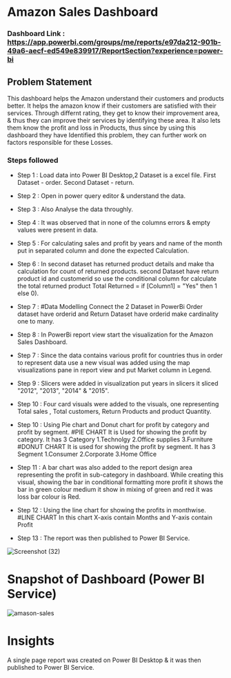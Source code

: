 # Amazon Sales Dashboard

### Dashboard Link : https://app.powerbi.com/groups/me/reports/e97da212-901b-49a6-aecf-ed549e839917/ReportSection?experience=power-bi

## Problem Statement

This dashboard helps the Amazon understand their customers and products better. It helps the amazon know if their customers are satisfied with their services. Through differnt rating, they get to know their improvement area, & thus they can improve their services by identifying these area. It also lets them know the profit and loss in Products, thus since by using this dashboard they have Identified this problem, they can further work on factors responsible for these Losses.





### Steps followed 

- Step 1  : Load data into Power BI Desktop,2 Dataset is a excel file.
First Dataset - order.
Second Dataset - return.

- Step 2  : Open in  power query editor & understand the data.

- Step 3  : Also Analyse the data throughly.

- Step 4  : It was observed that in none of the columns errors & empty values were present in data.

- Step 5  : For calculating sales and profit by years and name of the month put in separated column and done the expected Calculation. 

- Step 6  : In second dataset has returned product details and make tha calculation for count of returned products.
            second Dataset have return product id and customerid
            so use the conditional column  for calculate the total returned product
                                                    Total Returned = if [Column1] = "Yes" then 1 else 0).

- Step 7  : #Data Modelling 
                Connect the 2 Dataset in PowerBi
                Order dataset have orderid and Return Dataset have orderid make cardinality one to many.
                

- Step 8  : In PowerBi report view start the visualization for the Amazon Sales Dashboard.

- Step 7  : Since the data contains various profit for countries thus in order to represent data use a new visual was added using the map visualizations pane in report view and put Market column in Legend.


- Step 9  : Slicers were added in visualization put years in slicers it sliced "2012", "2013", "2014" & "2015".

- Step 10  : Four card visuals were added to the visuals, one representing Total sales , Total customers, Return Products and product Quantity.


- Step 10 : Using Pie chart and Donut chart for profit by category and profit by segment. 
#PIE CHART
       It is Used for showing the profit by category.
       It has 3 Category 1.Technolgy 2.Office supplies 3.Furniture
#DONUT CHART
       It is used for showing the profit by segment.
       It has 3 Segment 1.Consumer  2.Corporate 3.Home Office
       
          
- Step 11 : A bar chart was also added to the report design area representing the profit in sub-category in dashboard. While creating this visual, showing the bar in conditional formatting more profit it shows the bar in green colour medium it show in mixing of green and red it was loss bar colour is Red. 


- Step 12 : Using the line chart for showing the profits in monthwise.
#LINE CHART
In this chart X-axis contain Months and Y-axis contain Profit


- Step 13 : The report was then published to Power BI Service.
 
![Screenshot (32)](https://github.com/rameshkrishnan03/Amazon-sales-project/assets/70803627/6b3d537d-7a11-4005-816b-e396b738e991) 


# Snapshot of Dashboard (Power BI Service)

![amason-sales](https://github.com/rameshkrishnan03/Amazon-sales-project/assets/70803627/e28efdc6-c632-4e22-96b0-f8cfd4b1e718)

 

# Insights

A single page report was created on Power BI Desktop & it was then published to Power BI Service.

